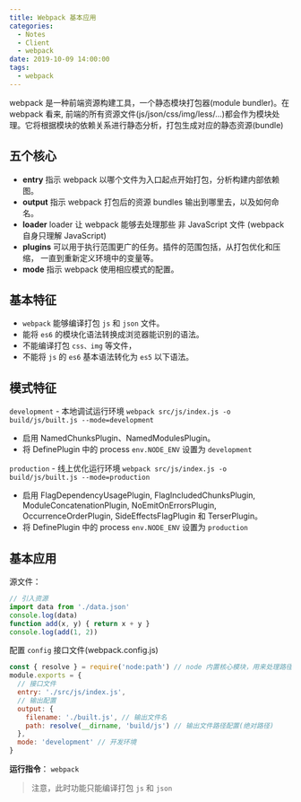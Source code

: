 ```yaml
---
title: Webpack 基本应用
categories:
  - Notes
  - Client
  - webpack
date: 2019-10-09 14:00:00
tags:
  - webpack
---
```


webpack 是一种前端资源构建工具，一个静态模块打包器(module bundler)。在 webpack 看来, 前端的所有资源文件(js/json/css/img/less/...)都会作为模块处理。它将根据模块的依赖关系进行静态分析，打包生成对应的静态资源(bundle)

## 五个核心

- **entry**   指示 webpack 以哪个文件为入口起点开始打包，分析构建内部依赖图。
- **output**  指示 webpack 打包后的资源 bundles 输出到哪里去，以及如何命名。
- **loader**  loader 让 webpack 能够去处理那些 非 JavaScript 文件 (webpack 自身只理解 JavaScript)
- **plugins** 可以用于执行范围更广的任务。插件的范围包括，从打包优化和压缩， 一直到重新定义环境中的变量等。
- **mode**    指示 webpack 使用相应模式的配置。

<!-- more -->

## 基本特征

- `webpack` 能够编译打包 `js` 和 `json` 文件。
- 能将 `es6` 的模块化语法转换成浏览器能识别的语法。
- 不能编译打包 `css、img` 等文件，
- 不能将 `js` 的 `es6` 基本语法转化为 `es5` 以下语法。

## 模式特征

`development` - 本地调试运行环境 `webpack src/js/index.js -o build/js/built.js --mode=development`

- 启用 NamedChunksPlugin、NamedModulesPlugin。
- 将 DefinePlugin 中的 process `env.NODE_ENV` 设置为 `development`

`production`  - 线上优化运行环境 `webpack src/js/index.js -o build/js/built.js --mode=production`

- 启用 FlagDependencyUsagePlugin, FlagIncludedChunksPlugin, ModuleConcatenationPlugin, NoEmitOnErrorsPlugin, OccurrenceOrderPlugin, SideEffectsFlagPlugin 和 TerserPlugin。
- 将 DefinePlugin 中的 process `env.NODE_ENV` 设置为 `production`

## 基本应用

源文件：

~~~javascript
// 引入资源
import data from './data.json'
console.log(data)
function add(x, y) { return x + y }
console.log(add(1, 2))
~~~

配置 `config` 接口文件(webpack.config.js)

~~~javascript
const { resolve } = require('node:path') // node 内置核心模块，用来处理路径问题。
module.exports = {
  // 接口文件
  entry: './src/js/index.js',
  // 输出配置
  output: {
    filename: './built.js', // 输出文件名
    path: resolve(__dirname, 'build/js') // 输出文件路径配置(绝对路径)
  },
  mode: 'development' // 开发环境
}
~~~

**运行指令**： `webpack`

> 注意，此时功能只能编译打包 `js` 和 `json`
